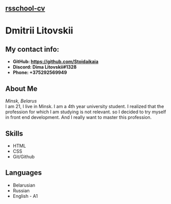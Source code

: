 ## [rsschool-cv](https://github.com/Stoidaikaia/rsschool-cv/tree/gh-pages "Ссылка на репозиторий с резюме")

# **Dmitrii Litovskii**
## **My contact info:**
* **GitHub: https://github.com/Stoidaikaia**
* **Discord: Dima Litovskii#1328**
* **Phone: +375292569949**

## About Me
_Minsk,  Belarus_  
I am 21, I live in Minsk.  I am a 4th year university student.  I realized that the profession for which I am studying is not relevant.  so I decided to try myself in front end development.  And I really want to master this profession. 

## Skills
* HTML
* CSS
* Git/Github

## Languages
* Belarusian
* Russian
* English - A1 
